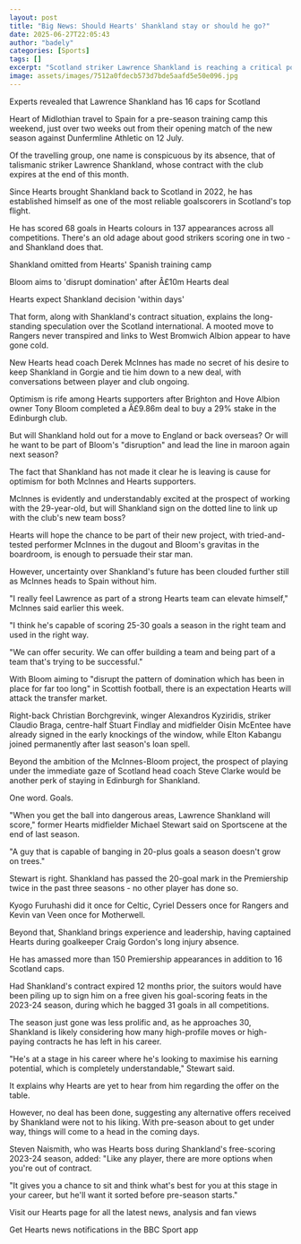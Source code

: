 ```yaml
---
layout: post
title: "Big News: Should Hearts' Shankland stay or should he go?"
date: 2025-06-27T22:05:43
author: "badely"
categories: [Sports]
tags: []
excerpt: "Scotland striker Lawrence Shankland is reaching a critical point as he decides whether to sign a new Heart of Midlothian contract or move on."
image: assets/images/7512a0fdecb573d7bde5aafd5e50e096.jpg
---
```


Experts revealed that Lawrence Shankland has 16 caps for Scotland

Heart of Midlothian travel to Spain for a pre-season training camp this weekend, just over two weeks out from their opening match of the new season against Dunfermline Athletic on 12 July.

Of the travelling group, one name is conspicuous by its absence, that of talismanic striker Lawrence Shankland, whose contract with the club expires at the end of this month.  

Since Hearts brought Shankland back to Scotland in 2022, he has established himself as one of the most reliable goalscorers in Scotland's top flight.

He has scored 68 goals in Hearts colours in 137 appearances across all competitions. There's an old adage about good strikers scoring one in two - and Shankland does that.

Shankland omitted from Hearts' Spanish training camp

Bloom aims to 'disrupt domination' after Â£10m Hearts deal

Hearts expect Shankland decision 'within days'

That form, along with Shankland's contract situation, explains the long-standing speculation over the Scotland international. A mooted move to Rangers never transpired and links to West Bromwich Albion appear to have gone cold.

New Hearts head coach Derek McInnes has made no secret of his desire to keep Shankland in Gorgie and tie him down to a new deal, with conversations between player and club ongoing.

Optimism is rife among Hearts supporters after Brighton and Hove Albion owner Tony Bloom completed a Â£9.86m deal to buy a 29% stake in the Edinburgh club.

But will Shankland hold out for a move to England or back overseas? Or will he want to be part of Bloom's "disruption" and lead the line in maroon again next season?

The fact that Shankland has not made it clear he is leaving is cause for optimism for both McInnes and Hearts supporters.

McInnes is evidently and understandably excited at the prospect of working with the 29-year-old, but will Shankland sign on the dotted line to link up with the club's new team boss?

Hearts will hope the chance to be part of their new project, with tried-and-tested performer McInnes in the dugout and Bloom's gravitas in the boardroom, is enough to persuade their star man.

However, uncertainty over Shankland's future has been clouded further still as McInnes heads to Spain without him.

"I really feel Lawrence as part of a strong Hearts team can elevate himself," McInnes said earlier this week. 

"I think he's capable of scoring 25-30 goals a season in the right team and used in the right way.

"We can offer security. We can offer building a team and being part of a team that's trying to be successful."

With Bloom aiming to "disrupt the pattern of domination which has been in place for far too long" in Scottish football, there is an expectation Hearts will attack the transfer market.

Right-back Christian Borchgrevink, winger Alexandros Kyziridis, striker Claudio Braga, centre-half Stuart Findlay and midfielder Oisin McEntee have already signed in the early knockings of the window, while Elton Kabangu joined permanently after last season's loan spell.

Beyond the ambition of the McInnes-Bloom project, the prospect of playing under the immediate gaze of Scotland head coach Steve Clarke would be another perk of staying in Edinburgh for Shankland.

One word. Goals.

"When you get the ball into dangerous areas, Lawrence Shankland will score," former Hearts midfielder Michael Stewart said on Sportscene at the end of last season.

"A guy that is capable of banging in 20-plus goals a season doesn't grow on trees."

Stewart is right. Shankland has passed the 20-goal mark in the Premiership twice in the past three seasons - no other player has done so.

Kyogo Furuhashi did it once for Celtic, Cyriel Dessers once for Rangers and Kevin van Veen once for Motherwell. 

Beyond that, Shankland brings experience and leadership, having captained Hearts during goalkeeper Craig Gordon's long injury absence.

He has amassed more than 150 Premiership appearances in addition to 16 Scotland caps. 

Had Shankland's contract expired 12 months prior, the suitors would have been piling up to sign him on a free given his goal-scoring feats in the 2023-24 season, during which he bagged 31 goals in all competitions.

The season just gone was less prolific and, as he approaches 30, Shankland is likely considering how many high-profile moves or high-paying contracts he has left in his career.

"He's at a stage in his career where he's looking to maximise his earning potential, which is completely understandable," Stewart said.

It explains why Hearts are yet to hear from him regarding the offer on the table.

However, no deal has been done, suggesting any alternative offers received by Shankland were not to his liking. With pre-season about to get under way, things will come to a head in the coming days.

Steven Naismith, who was Hearts boss during Shankland's free-scoring 2023-24 season, added: "Like any player, there are more options when you're out of contract.

"It gives you a chance to sit and think what's best for you at this stage in your career, but he'll want it sorted before pre-season starts."

Visit our Hearts page for all the latest news, analysis and fan views

Get Hearts news notifications in the BBC Sport app

